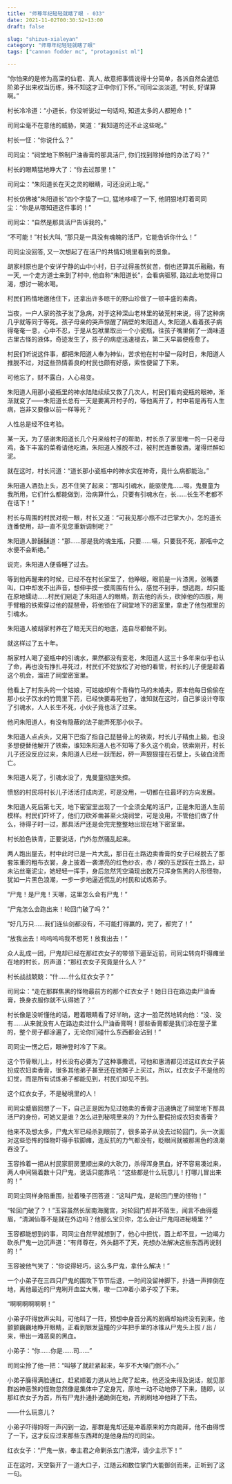 ```yaml
---
title: "师尊年纪轻轻就瞎了眼 - 033"
date: 2021-11-02T00:30:52+13:00
draft: false

slug: "shizun-xialeyan"
category: "师尊年纪轻轻就瞎了眼"
tags: ["cannon fodder mc", "protagonist ml"]

---
```

“你怕来的是修为高深的仙君、真人, 故意把事情说得十分简单，各派自然会遣低阶弟子出来权当历练，殊不知这才正中你们下怀。”司同尘淡淡道, “村长, 好谋算啊。”

村长冷冷道：“小道长，你没听说过一句话吗, 知道太多的人都短命！”

司同尘毫不在意他的威胁，笑道：“我知道的还不止这些呢。”

村长一怔：“你说什么？”

司同尘：“祠堂地下熬制尸油香膏的那具活尸, 你们找到除掉他的办法了吗？”

村长的眼睛猛地睁大了：“你去过那里！”

司同尘：“朱阳道长在天之灵的眼睛，可还没闭上呢。”

村长仿佛被“朱阳道长”四个字蛰了一口, 猛地哆嗦了一下, 他阴狠地盯着司同尘：“你是从哪知道这件事的！”

司同尘：“自然是那具活尸告诉我的。”

“不可能！”村长大叫, “那只是一具没有魂魄的活尸，它能告诉你什么！”

司同尘没回答, 又一次想起了在活尸的共情幻境里看到的景象。

胡家村原也是个安详宁静的山中小村，日子过得虽然贫苦，倒也还算其乐融融，有一天, 一个走方道士来到了村中, 他自称“朱阳道长”，会看病驱邪, 路过此地觉得口渴，想讨一碗水喝。

村民们热情地邀他住下，还拿出许多晾干的野山珍做了一顿丰盛的素斋。

当夜，一户人家的孩子发了急病，对于这种深山老林里的破荒村来说，得了这种病几乎就等同于等死。孩子母亲的哭声惊醒了隔壁的朱阳道人, 朱阳道人看着孩子病得奄奄一息，心中不忍，于是从包袱里取出一个小瓷瓶，往孩子嘴里倒了一滴味道古里古怪的液体，奇迹发生了，孩子的病症迅速褪去，第二天早晨便痊愈了。

村民们听说这件事，都把朱阳道人奉为神仙，苦求他在村中留一段时日，朱阳道人推脱不过，对这些热情善良的村民也颇有好感，索性便留了下来。

可他忘了，财不露白，人心易变。

朱阳道人用那小瓷瓶里的神水陆陆续续又救了几次人，村民们看向瓷瓶的眼神，渐渐就变了——朱阳道长总有一天是要离开村子的，等他离开了，村中若是再有人生病，岂非又要像以前一样等死？

人性总是经不住考验。

某一天，为了感谢朱阳道长几个月来给村子的帮助，村长杀了家里唯一的一只老母鸡，备下丰富的菜肴请他吃酒，朱阳道人推脱不过，被村民连番敬酒，灌得烂醉如泥。

就在这时，村长问道：“道长那小瓷瓶中的神水实在神奇，竟什么病都能治。”

朱阳道人酒劲上头，忍不住笑了起来：“那叫引魂水，能驱使鬼……嗝，鬼曼童为我所用，它们什么都能做到，治病算什么，只要有引魂水在，长……长生不老都不在话下！”

村长与周围的村民对视一眼，村长又道：“可我见那小瓶不过巴掌大小，怎的道长连番使用，却一直不见您重新调制呢？”

朱阳道人醉醺醺道：“那……那是我的魂生瓶，只要……嗝，只要我不死，那瓶中之水便不会断绝。”

说完，朱阳道人便昏睡了过去。

等到他再醒来的时候，已经不在村长家里了，他睁眼，眼前是一片漆黑，张嘴要叫，口中却发不出声音，想伸手摸一摸周围有什么，感觉不到手，想逃跑，却只能在原地蠕动……村民们剜走了朱阳道人的眼睛，割去他的舌头，砍掉他的四肢，用手臂粗的铁索穿过他的琵琶骨，将他锁在了祠堂地下的密室里，拿走了他包袱里的引魂水。

朱阳道人被胡家村养在了暗无天日的地底，连自尽都做不到。

就这样过了五十年。

胡家村人喝了瓷瓶中的引魂水，果然都没有变老，朱阳道人这三十多年来似乎也认了命，再也没有挣扎寻死过，村民们不觉放松了对他的看管，村长的儿子便是趁着这个机会，溜进了祠堂密室里。

他看上了村东头的一个姑娘，可姑娘却有个青梅竹马的未婚夫，原本他每日偷偷在那小伙子饮水的竹筒里下药，已经快要毒死他了，谁知就在这时，自己爹设计夺取了引魂水，人人长生不死，小伙子竟也活了过来。

他问朱阳道人，有没有隐蔽的法子能弄死那小伙子。

朱阳道人点点头，又用下巴指了指自己琵琶骨上的铁索，村长儿子精虫上脑，也没多想便替他解开了铁索，谁知朱阳道人也不知等了多久这个机会，铁索刚开，村长儿子还没反应过来，朱阳道人已经一跃而起，砰一声狠狠撞在石壁上，头破血流而亡。

朱阳道人死了，引魂水没了，鬼曼童彻底失控。

愤怒的村民将村长儿子活活打成肉泥，可是没用，一切都在往最坏的方向发展。

朱阳道人死后第七天，地下密室里出现了一个全须全尾的活尸，正是朱阳道人生前模样。村民们吓坏了，他们刀砍斧凿甚至火烧祠堂，可是没用，不管他们做了什么，待得子时一过，那具活尸还是会完完整整地出现在地下密室里。

村长脸色铁青，正要说话，门外忽然骚乱起来。

两人跑出屋去，村中此时已是一片大乱，那日在土路边卖香膏的女子已经脱去了那套笨重的粗布衣裳，身上披着一袭漂亮的红色纱衣，赤 / 裸的玉足踩在土路上，却未沾丝毫泥尘，她轻轻一挥手，身后忽然凭空涌现出数万只浑身焦黑的人形怪物，犹如一片黑色浪潮，一步一步地逼近慌乱的村民和试炼弟子。

“尸鬼！是尸鬼！天哪，这里怎么会有尸鬼！”

“尸鬼怎么会跑出来！轮回门破了吗？”

“好几万只……我们连仙剑都没有，不可能打得赢的，完了，都完了！”

“放我出去！呜呜呜呜我不想死！放我出去！”

众人乱成一团，尸鬼却已经在那红衣女子的带领下逼至近前，司同尘转向吓得瘫坐在地的村长，厉声道：“那红衣女子究竟是什么人？”

村长战战兢兢：“什……什么红衣女子？”

司同尘：“走在那群焦黑的怪物最前方的那个红衣女子！她日日在路边卖尸油香膏，换身衣服你就不认得她了？”

村长像是没听懂他的话，瞪着眼睛看了好半晌，这才一脸茫然地转向他：“没、没有……从来就没有人在路边卖过什么尸油香膏啊！那些香膏都是我们涂在屋子里的，整个房子都涂遍了，无论你们碰什么东西都会沾到！”

司同尘一愣之后，眼神登时冷了下来。

这个节骨眼儿上，村长没有必要为了这种事撒谎，可他和惠清都见过这红衣女子装扮成农妇卖香膏，很多其他弟子甚至还在她摊子上买过，所以，红衣女子不是他的幻觉，而是所有试炼弟子都能见到，村民们却见不到。

这个红衣女子，不是秘境里的人！

司同尘蹙眉回想了一下，自己正是因为见过她卖的香膏才迅速确定了祠堂地下那具活尸的身份，可她又是谁？怎么进到秘境里来的？为什么要假扮成农妇卖香膏？

他来不及想太多，尸鬼大军已经杀到眼前了，很多弟子从没去过轮回门，头一次面对这些恐怖的怪物吓得手软脚瘫，连反抗的力气都没有，眨眼间就被那黑色的浪潮吞没了。

玉容拎着一把从村民家厨房里顺出来的大砍刀，杀得浑身黑血，好不容易凑过来，两人中间隔着数十只尸鬼，说话只能靠吼：“这些都是什么玩意儿！打哪儿冒出来的！”

司同尘同样身陷重围，扯着嗓子回答道：“这叫尸鬼，是轮回门里的怪物！”

“轮回门破了？！”玉容虽然长居南海魔宫，对轮回门却并不陌生，闻言不由得蹙眉，“清渊仙尊不是就在外边吗？他那么宝贝你，怎么会让尸鬼闯进秘境里？”

玉容都能想到的事，司同尘自然早就想到了，他心中担忧，面上却不显，一边竭力砍杀尸鬼一边沉声道：“有师尊在，外头翻不了天，先想办法解决这些东西再说别的！”

玉容被他气笑了：“你说得轻巧，这么多尸鬼，拿什么解决！”

一个小弟子在三四只尸鬼的围攻下节节后退，一时间没留神脚下，扑通一声摔倒在地，离他最近的尸鬼咧开血盆大嘴，嗷一口冲着小弟子咬了下来。

“啊啊啊啊啊啊！”

小弟子吓得放声尖叫，可他叫了一阵，预想中身首分离的剧痛却始终没有到来，他颤颤巍巍地睁开眼睛，正看到银发蓝瞳的少年把手里的冰锥从尸鬼头上拔 / 出 / 来，带出一滩恶臭的黑血。

小弟子：“你……你是……司……”

司同尘拎了他一把：“叫够了就赶紧起来，年岁不大嗓门倒不小。”

小弟子臊得满脸通红，赶紧顺着力道从地上爬了起来，他还没来得及说话，就见那群凶神恶煞的怪物忽然像是集体中了定身咒，原地一动不动地停了下来，随即，以那红衣女子为首，所有尸鬼扑通扑通跪倒在地，齐刷刷地冲他拜了下去。

——什么玩意儿？

小弟子吓得妈呀一声闪到一边，那群是鬼却还是冲着原来的方向跪拜，他不由得愣了一下，这才反应过来那些东西拜的是他身后的司同尘。

红衣女子：“尸鬼一族，奉主君之命剿杀玄门渣滓，请少主示下！”

正在这时，天空裂开了一道大口子，江随云和数位掌门大能御剑而来，正听到了这一句。

